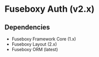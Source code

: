 Fuseboxy Auth (v2.x)
====================


## Dependencies
* Fuseboxy Framework Core (1.x)
* Fuseboxy Layout (2.x)
* Fuseboxy ORM (latest)

